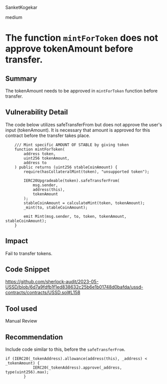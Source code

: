 SanketKogekar

medium

# The function `mintForToken` does not approve tokenAmount before transfer.

## Summary
The tokenAmount needs to be approved in `mintForToken` function before transfer. 

## Vulnerability Detail
The code below utilizes safeTransferFrom but does not approve the user's input (tokenAmount). It is necessary that amount is approved for this contract before the transfer takes place.

```solidity
    /// Mint specific AMOUNT OF STABLE by giving token
    function mintForToken(
        address token,
        uint256 tokenAmount,
        address to
    ) public returns (uint256 stableCoinAmount) {
        require(hasCollateralMint(token), "unsupported token");

        IERC20Upgradeable(token).safeTransferFrom(
            msg.sender,
            address(this),
            tokenAmount
        );
        stableCoinAmount = calculateMint(token, tokenAmount);
        _mint(to, stableCoinAmount);

        emit Mint(msg.sender, to, token, tokenAmount, stableCoinAmount);
    }
```

## Impact
Fail to transfer tokens.

## Code Snippet
https://github.com/sherlock-audit/2023-05-USSD/blob/6d7a9fdfb1f1ed838632c25b6e1b01748d0bafda/ussd-contracts/contracts/USSD.sol#L158

## Tool used

Manual Review

## Recommendation

Include code similar to this, before the `safeTransferFrom`.

```solidity
if (IERC20(_tokenAddress).allowance(address(this), _address) < _tokenAmount) {
            IERC20(_tokenAddress).approve(_address, type(uint256).max);
        }
```
